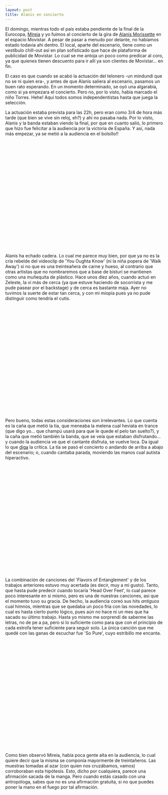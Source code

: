 ```yaml
---
layout: post
title: Alanis en concierto
---
```


El domingo, mientras todo el país estaba pendiente de la final de la Eurocopa, [Mireia](http://mirashka.blogspot.com/2008/06/alanis-morissette.html) y yo fuimos al concierto de la gira de [Alanis Morissette](http://alanis.com) en el espacio Movistar. A pesar de pasar a menudo por delante, no habíamos estado todavia ahi dentro. El local, aparte del escenario, tiene como un vestíbulo chill-out así en plan sofisticado que hace de plataforma de publicidad de Movistar. Lo cual se me antoja un poco como predicar al coro, ya que quienes tienen descuento para ir allí ya son clientes de Movistar... en fin.

El caso es que cuando se acabó la actuación del telonero -un mindundi que no se ni quien era-, y antes de que Alanis saliera al escenario, pasamos un buen rato esperando. En un momento determinado, se oyó una algarabía, como si ya empezara el concierto. Pero no, por lo visto, había marcado el niño Torres. Hehe! Aqui todos somos independentistas hasta que juega la selección.

La actuación estaba prevista para las 22h, pero eran como 3/4 de hora más tarde (que bien se vive sin reloj, eh?) y ahi no pasaba nada. Por lo visto, Alanis y la banda estaban viendo la final, por que en cuanto salió, lo primero que hizo fue felicitar a la audiencia por la victoria de España. Y así, nada más empezar, ya se metió a la audiencia en el bolsillo!!

<object width="425" height="344"><param name="movie" value="http://www.youtube.com/v/NPcyTyilmYY&hl=en"></param><param name="allowFullScreen" value="true"></param><embed src="http://www.youtube.com/v/NPcyTyilmYY&hl=en" type="application/x-shockwave-flash" allowfullscreen="true" width="425" height="344"></embed></object>

Alanis ha echado cadera. Lo cual me parece muy bien, por que ya no es la cría rebelde del videoclip de 'You Oughta Know' (ni la niña popera de 'Walk Away') si no que es una treinteañera de carne y hueso, al contrario que otras artistas que no nombraremos que a base de bisturí se mantienen como una muñequita de plástico. Hace unos diez años, cuando actuó en Zeleste, la vi más de cerca (ya que estuve haciendo de socorrista y me pude pasear por el backstage) y de cerca es bastante maja. Ayer no tuvimos la suerte de estar tan cerca, y con mi miopía pues ya no pude distinguir como tendría el cutis.



<object width="425" height="344"><param name="movie" value="http://www.youtube.com/v/XUuyje-pmSk&hl=en"></param><param name="allowFullScreen" value="true"></param><embed src="http://www.youtube.com/v/XUuyje-pmSk&hl=en" type="application/x-shockwave-flash" allowfullscreen="true" width="425" height="344"></embed></object>

Pero bueno, todas estas consideraciones son irrelevantes. Lo que cuenta es la caña que metió la tia, que meneaba la melena cual heviata en trance (que digo yo... que champú usará para que le quede el pelo tan suelto?), y la caña que metió también la banda, que se veía que estaban disfrutando... y cuando la audiencia ve que el cantante disfruta, se vuelve loca. Da igual lo que [diga](http://www.elperiodico.com/default.asp?idpublicacio_PK=46&idioma=CAS&idnoticia_PK=523252&idseccio_PK=1026) la crítica. La tía se pasó el concierto o andando de arriba a abajo del escenario; o, cuando cantaba parada, moviendo las manos cual autista hiperactivo.

<object width="425" height="344"><param name="movie" value="http://www.youtube.com/v/4iuO49jbovg&hl=en"></param><param name="allowFullScreen" value="true"></param><embed src="http://www.youtube.com/v/4iuO49jbovg&hl=en" type="application/x-shockwave-flash" allowfullscreen="true" width="425" height="344"></embed></object>

La combinación de canciones del 'Flavors of Entanglement' y de los trabajos anteriores estuvo muy acertada (es decir, muy a mi gusto). Tanto, que hasta pude predecir cuando tocaría 'Head Over Feet', lo cual parece poco interesante en si mismo, pero es una de nuestras canciones, asi que el momento tuvo su gracia. De hecho, la audiencia coreó sus hits *antiguos* cual himnos, mientras que se quedaba un poco fría con las novedades, lo cual es hasta cierto punto lógico, pues aún no hace ni un mes que ha sacado su último trabajo. Hasta yo mismo me sorprendí de saberme las letras, no de pe a pa, pero si lo suficiente como para que con el principio de cada estrofa tener suficiente para seguir solo. La única canción que me quedé con las ganas de escuchar fue 'So Pure', cuyo estribillo me encanta.

<object width="425" height="344"><param name="movie" value="http://www.youtube.com/v/tz3ql-0_DzM&hl=en"></param><param name="allowFullScreen" value="true"></param><embed src="http://www.youtube.com/v/tz3ql-0_DzM&hl=en" type="application/x-shockwave-flash" allowfullscreen="true" width="425" height="344"></embed></object>

Como bien observó Mireia, había poca gente alta en la audiencia, lo cual quiere decir que la misma se componía mayormente de treintañeros. Las muestras tomadas al azar (con quien nos cruzábamos, vamos) corroboraban esta hipótesis. Esto, dicho por cualquiera, parece una afirmación sacada de la manga. Pero cuando estás casado con una antropóloga, sabes que no es una afirmación gratuita, si no que puedes poner la mano en el fuego por tal afirmación.
